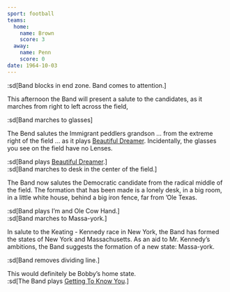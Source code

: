 ```yaml
---
sport: football
teams:
  home:
    name: Brown
    score: 3
  away:
    name: Penn
    score: 0
date: 1964-10-03
---
```


:sd[Band blocks in end zone. Band comes to attention.]

This afternoon the Band will present a salute to the candidates, as it marches from right to left across the field,

:sd[Band marches to glasses]

The Bend salutes the Immigrant peddlers grandson … from the extreme right of the field … as it plays <u>Beautiful Dreamer</u>. Incidentally, the glasses you see on the field have no Lenses.

:sd[Band plays <u>Beautiful Dreamer</u>.]\
:sd[Band marches to desk in the center of the field.]

The Band now salutes the Democratic candidate from the radical middle of the field. The formation that has been made is a lonely desk, in a big room, in a little white house, behind a big iron fence, far from ’Ole Texas.

:sd[Band plays I’m and Ole Cow Hand.]\
:sd[Band marches to Massa-york.]

In salute to the Keating - Kennedy race in New York, the Band has formed the states of New York and Massachusetts. As an aid to Mr. Kennedy’s ambitions, the Band suggests the formation of a new state: Massa-york.

:sd[Band removes dividing line.]

This would definitely be Bobby’s home state.\
:sd[The Band plays <u>Getting To Know You</u>.]
